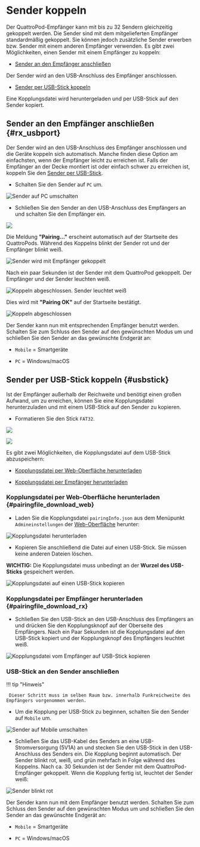 # Sender koppeln

Der QuattroPod-Empfänger kann mit bis zu 32 Sendern gleichzeitig gekoppelt werden. Die Sender sind mit dem mitgelieferten Empfänger standardmäßig gekoppelt. Sie können jedoch zusätzliche Sender erwerben bzw. Sender mit einem anderen Empfänger verwenden. Es gibt zwei Möglichkeiten, einen Sender mit einem Empfänger zu koppeln:

* [Sender an den Empfänger anschließen](#rx_usbport)

Der Sender wird an den USB-Anschluss des Empfänger anschlossen.

* [Sender per USB-Stick koppeln](#usbstick)

Eine Kopplungsdatei wird heruntergeladen und per USB-Stick auf den Sender kopiert.

## Sender an den Empfänger anschließen {#rx_usbport}

Der Sender wird an den USB-Anschluss des Empfänger anschlossen und die Geräte koppeln sich automatisch. Manche finden diese Option am einfachsten, wenn der Empfänger leicht zu erreichen ist. Falls der Empfänger an der Decke montiert ist oder einfach schwer zu erreichen ist, koppeln Sie den [Sender per USB-Stick](#sender-per-usb-stick-koppeln).

* Schalten Sie den Sender auf `PC` um. 

![Sender auf PC umschalten](/assets/img/quattropod.standard.tx.pc.png)

* Schließen Sie den Sender an den USB-Anschluss des Empfängers an und schalten Sie den Empfänger ein.

![](/assets/img/quattropod.standard.tx.pairing.png)

Die Meldung **"Pairing..."** erscheint automatisch auf der Startseite des QuattroPods. Während des Koppelns blinkt der Sender rot und der Empfänger blinkt weiß.

![Sender wird mit Empfänger gekoppelt](/assets/img/Pairing3.jpg)

Nach ein paar Sekunden ist der Sender mit dem QuattroPod gekoppelt. Der Empfänger und der Sender leuchten weiß. 

![Koppeln abgeschlossen. Sender leuchtet weiß](/assets/img/Transmitter_white.png)

Dies wird mit **"Pairing OK"** auf der Startseite bestätigt.

![Koppeln abgeschlossen](/assets/img/Pairing5.jpg)

Der Sender kann nun mit entsprechenden Empfänger benutzt werden. Schalten Sie zum Schluss den Sender auf den gewünschten Modus um und schließen Sie den Sender an das gewünschte Endgerät an: 

* `Mobile` = Smartgeräte

* `PC` = Windows/macOS


## Sender per USB-Stick koppeln {#usbstick}

Ist der Empfänger außerhalb der Reichweite und benötigt einen großen Aufwand, um zu erreichen, können Sie eine Kopplungsdatei herunterzuladen und mit einem USB-Stick auf den Sender zu kopieren. 

* Formatieren Sie den Stick `FAT32`.

![](/assets/img/format.usb.png)

![](/assets/img/format.fat32.png)

Es gibt zwei Möglichkeiten, die Kopplungsdatei auf dem USB-Stick abzuspeichern:

* [Kopplungsdatei per Web-Oberfläche herunterladen](#pairingfile_download_web)

* [Kopplungsdatei per Empfänger herunterladen](#pairingfile_download_rx)

### Kopplungsdatei per Web-Oberfläche herunterladen {#pairingfile_download_web}

* Laden Sie die Kopplungsdatei `pairingInfo.json` aus dem Menüpunkt `Admineinstellungen` der [Web-Oberfläche](adv.settings.md) herunter: 

![Kopplungsdatei herunterladen](/assets/img/Pairing7.png)

* Kopieren Sie anschließend die Datei auf einen USB-Stick. Sie müssen keine anderen Dateien löschen.

**WICHTIG:** Die Kopplungsdatei muss unbedingt an der **Wurzel des USB-Sticks** gespeichert werden. 

![Kopplungsdatei auf einen USB-Stick kopieren](/assets/img/Pairing8.png)

### Kopplungsdatei per Empfänger herunterladen {#pairingfile_download_rx}

* Schließen Sie den USB-Stick an den USB-Anschluss des Empfängers an und drücken Sie den Kopplungsknopf auf der Oberseite des Empfängers. Nach ein Paar Sekunden ist die Kopplungsdatei auf den USB-Stick kopiert und der Kopplungsknopf des Empfängers leuchtet weiß.

![Kopplungsdatei vom Empfänger auf USB-Stick kopieren](/assets/img/Pairing9.png)

### USB-Stick an den Sender anschließen

!!! tip "Hinweis"

     Dieser Schritt muss im selben Raum bzw. innerhalb Funkreichweite des Empfängers vorgenommen werden.

* Um die Kopplung per USB-Stick zu beginnen, schalten Sie den Sender auf `Mobile` um.

![Sender auf Mobile umschalten](/assets/img/quattropod.standard.tx.mobile.png)

* Schließen Sie das USB-Kabel des Senders an eine USB-Stromversorgung (5V1A) an und stecken Sie den USB-Stick in den USB-Anschluss des Senders ein. Die Kopplung beginnt automatisch. Der Sender blinkt rot, weiß, und grün mehrfach in Folge während des Koppelns. Nach ca. 30 Sekunden ist der Sender mit dem QuattroPod-Empfänger gekoppelt. Wenn díe Kopplung fertig ist, leuchtet  der Sender weiß:

![Sender blinkt rot](/assets/img/quattropod.standard.usb.paired.png)

Der Sender kann nun mit dem Empfänger benutzt werden. Schalten Sie zum Schluss den Sender auf den gewünschten Modus um und schließen Sie den Sender an das gewünschte Endgerät an: 

* `Mobile` = Smartgeräte

* `PC` = Windows/macOS





